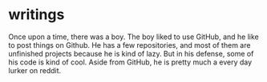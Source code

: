 # writings
Once upon a time, there was a boy. The boy liked to use GitHub, and he like to post things on Github. He has a few repositories, and most of them are unfinished projects because he is kind of lazy. But in his defense, some of his code is kind of cool. 
Aside from GitHub, he is pretty much a every day lurker on reddit.

